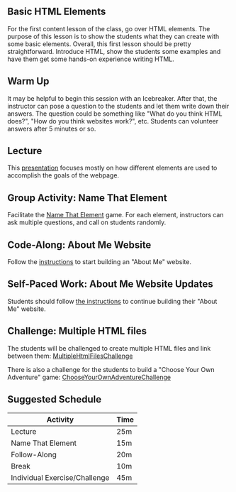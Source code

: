 ## Basic HTML Elements
For the first content lesson of the class, go over HTML elements. The purpose of this lesson is to show the students what they can create with some basic elements. Overall, this first lesson should be pretty straightforward. Introduce HTML, show the students some examples and have them get some hands-on experience writing HTML.

## Warm Up
It may be helpful to begin this session with an Icebreaker. After that, the instructor can pose a question to the students and let them write down their answers. The question could be something like "What do you think HTML does?", "How do you think websites work?", etc. Students can volunteer answers after 5 minutes or so.

## Lecture
This [presentation](BasicHtmlElements.pptx) focuses mostly on how different elements are used to accomplish the goals of the webpage.

## Group Activity: Name That Element
Facilitate the [Name That Element](NameThatElement.pptx) game. For each element, instructors can ask multiple questions, and call on students randomly.

## Code-Along: About Me Website
Follow the [instructions](AboutMeCodeAlong.md) to start building an "About Me" website.

## Self-Paced Work: About Me Website Updates
Students should follow [the instructions](SelfPacedWork.md) to continue building their "About Me" website.

## Challenge: Multiple HTML files
The students will be challenged to create multiple HTML files and link between them: [MultipleHtmlFilesChallenge](MultipleHtmlFilesChallenge.md)

There is also a challenge for the students to build a "Choose Your Own Adventure" game: [ChooseYourOwnAdventureChallenge](ChooseYourOwnAdventureChallenge.md)

## Suggested Schedule
| Activity | Time |
|-|-|
| Lecture | 25m |
| Name That Element | 15m |
| Follow-Along | 20m |
| Break | 10m |
| Individual Exercise/Challenge | 45m |